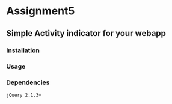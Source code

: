 # Assignment5
## Simple Activity indicator for your webapp

### Installation

### Usage

### Dependencies
	jQuery 2.1.3+
